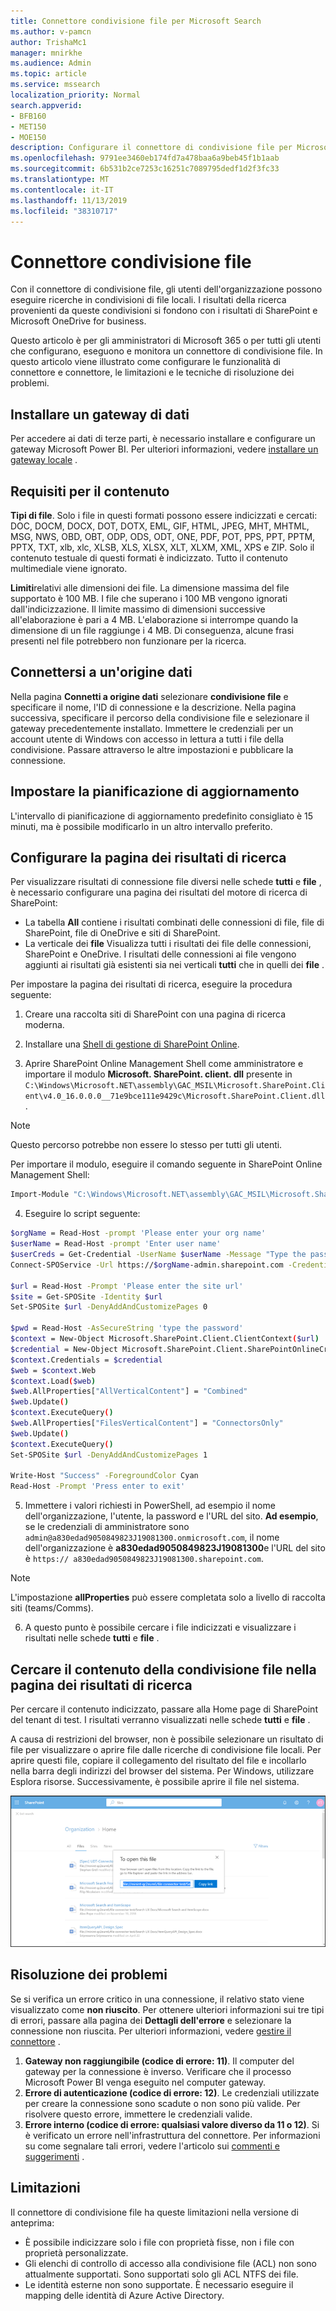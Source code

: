 ```yaml
---
title: Connettore condivisione file per Microsoft Search
ms.author: v-pamcn
author: TrishaMc1
manager: mnirkhe
ms.audience: Admin
ms.topic: article
ms.service: mssearch
localization_priority: Normal
search.appverid:
- BFB160
- MET150
- MOE150
description: Configurare il connettore di condivisione file per Microsoft Search.
ms.openlocfilehash: 9791ee3460eb174fd7a478baa6a9beb45f1b1aab
ms.sourcegitcommit: 6b531b2ce7253c16251c7089795dedf1d2f3fc33
ms.translationtype: MT
ms.contentlocale: it-IT
ms.lasthandoff: 11/13/2019
ms.locfileid: "38310717"
---
```

# <a name="file-share-connector"></a>Connettore condivisione file

Con il connettore di condivisione file, gli utenti dell'organizzazione possono eseguire ricerche in condivisioni di file locali. I risultati della ricerca provenienti da queste condivisioni si fondono con i risultati di SharePoint e Microsoft OneDrive for business.

Questo articolo è per gli amministratori di Microsoft 365 o per tutti gli utenti che configurano, eseguono e monitora un connettore di condivisione file. In questo articolo viene illustrato come configurare le funzionalità di connettore e connettore, le limitazioni e le tecniche di risoluzione dei problemi.

## <a name="install-a-data-gateway"></a>Installare un gateway di dati
Per accedere ai dati di terze parti, è necessario installare e configurare un gateway Microsoft Power BI. Per ulteriori informazioni, vedere [installare un gateway locale](https://docs.microsoft.com/data-integration/gateway/service-gateway-install) .  

## <a name="content-requirements"></a>Requisiti per il contenuto
**Tipi di file**. Solo i file in questi formati possono essere indicizzati e cercati: DOC, DOCM, DOCX, DOT, DOTX, EML, GIF, HTML, JPEG, MHT, MHTML, MSG, NWS, OBD, OBT, ODP, ODS, ODT, ONE, PDF, POT, PPS, PPT, PPTM, PPTX, TXT, xlb, xlc, XLSB, XLS, XLSX, XLT, XLXM, XML, XPS e ZIP. Solo il contenuto testuale di questi formati è indicizzato. Tutto il contenuto multimediale viene ignorato.
 
**Limiti**relativi alle dimensioni dei file. La dimensione massima del file supportato è 100 MB. I file che superano i 100 MB vengono ignorati dall'indicizzazione. Il limite massimo di dimensioni successive all'elaborazione è pari a 4 MB. L'elaborazione si interrompe quando la dimensione di un file raggiunge i 4 MB. Di conseguenza, alcune frasi presenti nel file potrebbero non funzionare per la ricerca.

## <a name="connect-to-a-data-source"></a>Connettersi a un'origine dati
Nella pagina **Connetti a origine dati** selezionare **condivisione file** e specificare il nome, l'ID di connessione e la descrizione. Nella pagina successiva, specificare il percorso della condivisione file e selezionare il gateway precedentemente installato. Immettere le credenziali per un account utente di Windows con accesso in lettura a tutti i file della condivisione. Passare attraverso le altre impostazioni e pubblicare la connessione.

## <a name="set-the-refresh-schedule"></a>Impostare la pianificazione di aggiornamento
L'intervallo di pianificazione di aggiornamento predefinito consigliato è 15 minuti, ma è possibile modificarlo in un altro intervallo preferito.

## <a name="set-up-your-search-results-page"></a>Configurare la pagina dei risultati di ricerca
Per visualizzare risultati di connessione file diversi nelle schede **tutti** e **file** , è necessario configurare una pagina dei risultati del motore di ricerca di SharePoint:
- La tabella **All** contiene i risultati combinati delle connessioni di file, file di SharePoint, file di OneDrive e siti di SharePoint. 
- La verticale dei **file** Visualizza tutti i risultati dei file delle connessioni, SharePoint e OneDrive.
I risultati delle connessioni ai file vengono aggiunti ai risultati già esistenti sia nei verticali **tutti** che in quelli dei **file** .

Per impostare la pagina dei risultati di ricerca, eseguire la procedura seguente:
1. Creare una raccolta siti di SharePoint con una pagina di ricerca moderna.

2. Installare una [Shell di gestione di SharePoint Online](https://www.microsoft.com/download/details.aspx?id=35588).

3. Aprire SharePoint Online Management Shell come amministratore e importare il modulo **Microsoft. SharePoint. client. dll** presente in `C:\Windows\Microsoft.NET\assembly\GAC_MSIL\Microsoft.SharePoint.Client\v4.0_16.0.0.0__71e9bce111e9429c\Microsoft.SharePoint.Client.dll`.

> [!NOTE]
> Questo percorso potrebbe non essere lo stesso per tutti gli utenti.

Per importare il modulo, eseguire il comando seguente in SharePoint Online Management Shell:
```bash
Import-Module "C:\Windows\Microsoft.NET\assembly\GAC_MSIL\Microsoft.SharePoint.Client\v4.0_16.0.0.0__71e9bce111e9429c\Microsoft.SharePoint.Client.dll" 
```

4. Eseguire lo script seguente:
```bash
$orgName = Read-Host -prompt 'Please enter your org name'
$userName = Read-Host -prompt 'Enter user name'
$userCreds = Get-Credential -UserName $userName -Message "Type the password"
Connect-SPOService -Url https://$orgName-admin.sharepoint.com -Credential $userCreds

$url = Read-Host -Prompt 'Please enter the site url'
$site = Get-SPOSite -Identity $url
Set-SPOSite $url -DenyAddAndCustomizePages 0

$pwd = Read-Host -AsSecureString 'type the password'
$context = New-Object Microsoft.SharePoint.Client.ClientContext($url)
$credential = New-Object Microsoft.SharePoint.Client.SharePointOnlineCredentials($userName, $pwd)
$context.Credentials = $credential
$web = $context.Web
$context.Load($web)
$web.AllProperties["AllVerticalContent"] = "Combined"
$web.Update()
$context.ExecuteQuery()
$web.AllProperties["FilesVerticalContent"] = "ConnectorsOnly"
$web.Update()
$context.ExecuteQuery()
Set-SPOSite $url -DenyAddAndCustomizePages 1

Write-Host "Success" -ForegroundColor Cyan
Read-Host -Prompt 'Press enter to exit'
```

5. Immettere i valori richiesti in PowerShell, ad esempio il nome dell'organizzazione, l'utente, la password e l'URL del sito. **Ad esempio**, se le credenziali di amministratore sono `admin@a830edad9050849823J19081300.onmicrosoft.com`, il nome dell'organizzazione è **a830edad9050849823J19081300**e l'URL del sito è `https:// a830edad9050849823J19081300.sharepoint.com`.

> [!NOTE]
> L'impostazione **allProperties** può essere completata solo a livello di raccolta siti (teams/Comms).

6. A questo punto è possibile cercare i file indicizzati e visualizzare i risultati nelle schede **tutti** e **file** .

## <a name="search-for-file-share-content-in-the-search-results-page"></a>Cercare il contenuto della condivisione file nella pagina dei risultati di ricerca
Per cercare il contenuto indicizzato, passare alla Home page di SharePoint del tenant di test. I risultati verranno visualizzati nelle schede **tutti** e **file** .

A causa di restrizioni del browser, non è possibile selezionare un risultato di file per visualizzare o aprire file dalle ricerche di condivisione file locali. Per aprire questi file, copiare il collegamento del risultato del file e incollarlo nella barra degli indirizzi del browser del sistema. Per Windows, utilizzare Esplora risorse. Successivamente, è possibile aprire il file nel sistema.

![Ricerca di SharePoint con la finestra di dialogo Copia collegamento aperta.](media/fileshare-search.png)

## <a name="troubleshooting"></a>Risoluzione dei problemi
Se si verifica un errore critico in una connessione, il relativo stato viene visualizzato come **non riuscito**. Per ottenere ulteriori informazioni sui tre tipi di errori, passare alla pagina dei **Dettagli dell'errore** e selezionare la connessione non riuscita. Per ulteriori informazioni, vedere [gestire il connettore](manage-connector.md) .
1. **Gateway non raggiungibile (codice di errore: 11)**. Il computer del gateway per la connessione è inverso. Verificare che il processo Microsoft Power BI venga eseguito nel computer gateway.
2. **Errore di autenticazione (codice di errore: 12)**. Le credenziali utilizzate per creare la connessione sono scadute o non sono più valide. Per risolvere questo errore, immettere le credenziali valide.
3. **Errore interno (codice di errore: qualsiasi valore diverso da 11 o 12)**. Si è verificato un errore nell'infrastruttura del connettore. Per informazioni su come segnalare tali errori, vedere l'articolo sui [commenti e suggerimenti](connectors-feedback.md) .

## <a name="limitations"></a>Limitazioni
Il connettore di condivisione file ha queste limitazioni nella versione di anteprima:
* È possibile indicizzare solo i file con proprietà fisse, non i file con proprietà personalizzate.
* Gli elenchi di controllo di accesso alla condivisione file (ACL) non sono attualmente supportati. Sono supportati solo gli ACL NTFS dei file.
* Le identità esterne non sono supportate. È necessario eseguire il mapping delle identità di Azure Active Directory.
